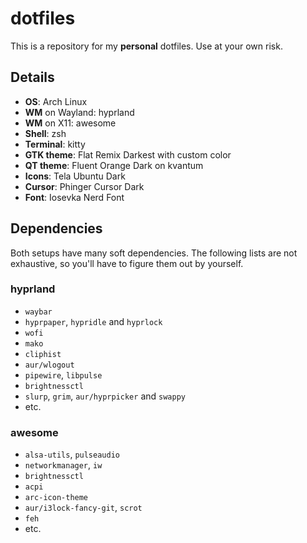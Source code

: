 # dotfiles

This is a repository for my **personal** dotfiles. Use at your own risk.

## Details

- **OS**: Arch Linux
- **WM** on Wayland: hyprland
- **WM** on X11: awesome
- **Shell**: zsh
- **Terminal**: kitty
- **GTK theme**: Flat Remix Darkest with custom color
- **QT theme**: Fluent Orange Dark on kvantum
- **Icons**: Tela Ubuntu Dark
- **Cursor**: Phinger Cursor Dark
- **Font**: Iosevka Nerd Font

## Dependencies

Both setups have many soft dependencies. The following lists are not exhaustive, so you'll have to figure them out by yourself.

### hyprland

- `waybar`
- `hyprpaper`, `hypridle` and `hyprlock`
- `wofi`
- `mako`
- `cliphist`
- `aur/wlogout`
- `pipewire`, `libpulse`
- `brightnessctl`
- `slurp`, `grim`, `aur/hyprpicker` and `swappy`
- etc.

### awesome

- `alsa-utils`, `pulseaudio`
- `networkmanager`, `iw`
- `brightnessctl`
- `acpi`
- `arc-icon-theme`
- `aur/i3lock-fancy-git`, `scrot`
- `feh`
- etc.
